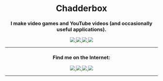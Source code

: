 <h1 align="center">Chadderbox</h1>

<h3 align="center">
I make video games and YouTube videos (and occasionally useful applications).
</h3>

<p align="center">
<a href="https://www.youtube.com/chadderbox">
<img src="https://img.shields.io/youtube/channel/subscribers/UCBTnza6RHvA1wGMbIYa0LRw?style=for-the-badge&labelColor=%23232323&color=f15a76">
<img src="https://img.shields.io/youtube/channel/views/UCBTnza6RHvA1wGMbIYa0LRw?style=for-the-badge&labelColor=%23232323&color=8bf177">
</a>
<a href="https://store.steampowered.com/app/1654200/Propulsion/">
<img src="https://img.shields.io/badge/Game%20-%20Propulsion%20-%20232323?style=for-the-badge&labelColor=232323&color=4ce1fa&link=https%3A%2F%2Fstore.steampowered.com%2Fapp%2F1654200%2FPropulsion%2F">
</a>
<a href="https://github.com/ceebox/">
<img src="https://img.shields.io/github/stars/ceebox?style=for-the-badge&labelColor=%23232323&color=ffd52b">
</a>
</p>
<hr>

<h3 align="center">
Find me on the Internet: 
</h3>

<p align="center">
<a href="https://www.youtube.com/chadderbox">
<img src="https://img.shields.io/badge/-%20YouTube%20%20-%20A?style=for-the-badge&logo=youtube&logoColor=fafafa&logoSize=32&labelColor=232323&color=f15a76">
</a>
<a href="https://chadderbox.itch.io/">
<img src="https://img.shields.io/badge/-%20Itch%20-%20A?style=for-the-badge&logo=itchdotio&logoColor=fafafa&labelColor=232323&color=8bf177">
</a>
<a href="https://store.steampowered.com/developer/chadderbox">
<img src="https://img.shields.io/badge/-%20Steam%20-%20A?style=for-the-badge&logo=steam&logoColor=fafafa&labelColor=232323&color=4ce1fa">
</a>
<a href="https://www.youtube.com/chadderbox">
<img src="https://img.shields.io/badge/-%20GitHub%20-%20A?style=for-the-badge&logo=github&logoColor=fafafa&logoSize=32&labelColor=232323&color=ffd52b">
</a>
<hr>
